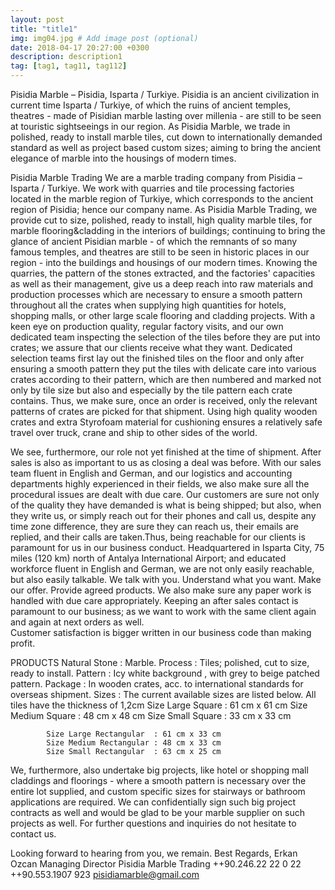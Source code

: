 ```yaml
---
layout: post
title: "title1"
img: img04.jpg # Add image post (optional)
date: 2018-04-17 20:27:00 +0300
description: description1
tag: [tag1, tag11, tag112]
---
```

Pisidia Marble – Pisidia, Isparta / Turkiye. 
Pisidia is an ancient civilization in current time Isparta / Turkiye, of which the ruins of ancient temples, theatres - made of Pisidian marble lasting over millenia - are still to be seen at touristic sightseeings in our region. 
As Pisidia Marble, we trade in polished, ready to install marble tiles, cut down to internationally demanded standard as well as project based custom sizes; 
aiming to bring the ancient elegance of marble into the housings of modern times.


Pisidia Marble Trading
We are a marble trading company from Pisidia – Isparta / Turkiye. We work with quarries and tile processing factories located in the marble region of Turkiye, which corresponds to the ancient region of Pisidia; hence our company name.
As Pisidia Marble Trading, we provide cut to size, polished, ready to install, high quality marble tiles, for marble flooring&cladding in the interiors of buildings; continuing to bring the glance of ancient Pisidian marble - of which the remnants of so many famous temples, and theatres are still to be seen in historic places in our region - into the buildings and housings of our modern times. 
Knowing the quarries, the pattern of the stones extracted, and the factories' capacities as well as their management, give us a deep reach into raw materials and production processes which are necessary to ensure a smooth pattern throughout all the crates when supplying high quantities for hotels, shopping malls, or other large scale flooring and cladding projects. 
With a keen eye on production quality, regular factory visits, and our own dedicated team inspecting the selection of the tiles before they are put into crates; we assure that our clients receive what they want.
Dedicated selection teams first lay out the finished tiles on the floor and only after ensuring a smooth pattern they put the tiles with delicate care into various crates according to their pattern, which are then numbered and marked not only by tile size but also and especially by the tile pattern each crate contains. Thus, we make sure, once an order is received, only the relevant patterns of crates are picked for that shipment. 
Using high quality wooden crates and extra Styrofoam material for cushioning ensures a relatively safe travel over truck, crane and ship to other sides of the world. 

We see, furthermore, our role not yet finished at the time of shipment. After sales is also as important to us as closing a deal was before. 
With our sales team fluent in English and German, and our logistics and accounting departments highly experienced in their fields, we also make sure all the procedural issues are dealt with due care. 
Our customers are sure not only of the quality they have demanded is what is being shipped; but also, when they write us, or simply reach out for their phones and call us, despite any time zone difference, they are sure they can reach us, their emails are replied, and their calls are taken.Thus, being reachable for our clients is paramount for us in our business conduct.
Headquartered in Isparta City, 75 miles (120 km) north of Antalya International Airport; and educated workforce fluent in English and German, we are not only easily reachable, but also easily talkable. 
We talk with you. Understand what you want. Make our offer. Provide agreed products. We also make sure any paper work is handled with due care appropriately. 
Keeping an after sales contact is paramount to our business; as we want to work with the same client again and again at next orders as well.  
Customer satisfaction is bigger written in our  business code than making profit.

PRODUCTS 
Natural Stone	: Marble.
Process	: Tiles; polished, cut to size, ready to install.
Pattern	: Icy white background , with grey to beige patched pattern.
Package	: In wooden crates, acc. to international standards for overseas shipment.
Sizes		: The current available sizes are listed below.
			All tiles have the thickness of 1,2cm 
			Size Large Square		: 61 cm x 61 cm 
			Size Medium Square		: 48 cm x 48 cm 
			Size Small Square		: 33 cm x 33 cm 

			Size Large Rectangular	: 61 cm x 33 cm 
			Size Medium Rectangular	: 48 cm x 33 cm 
			Size Small Rectangular	: 63 cm x 25 cm 

We, furthermore, also undertake big projects, like hotel or shopping mall claddings and floorings - where a smooth pattern is necessary over the entire lot supplied, and custom specific sizes for stairways or bathroom applications are required. 
We can confidentially sign such big project contracts as well and would be glad to be your marble supplier on such projects as well. 
For further questions and inquiries do not hesitate to contact us. 

Looking forward to hearing from you, we remain. 
Best Regards, 
Erkan Ozcan
Managing Director 
Pisidia Marble Trading
++90.246.22 22 0 22 
++90.553.1907 923
pisidiamarble@gmail.com 


